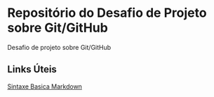 # Repositório do Desafio de Projeto sobre Git/GitHub
Desafio de projeto sobre Git/GitHub

## Links Úteis
[Sintaxe Basica Markdown](https://www.markdownguide.org/basic-syntax/)
